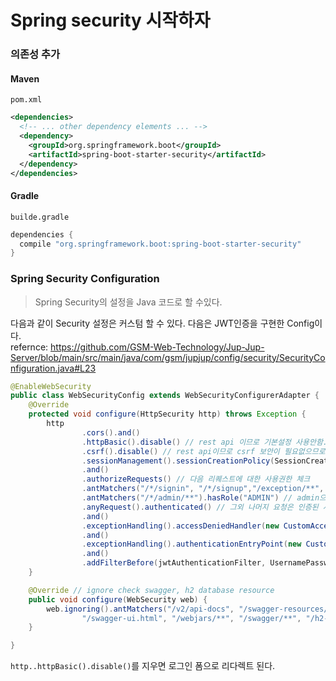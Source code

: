 # Spring security 시작하자

### 의존성 추가
#### Maven
`pom.xml`
```xml
<dependencies>
  <!-- ... other dependency elements ... -->
  <dependency>
    <groupId>org.springframework.boot</groupId>
    <artifactId>spring-boot-starter-security</artifactId>
  </dependency>
</dependencies>

```

#### Gradle
`builde.gradle`
```gradle
dependencies {
  compile "org.springframework.boot:spring-boot-starter-security"
}
```

### Spring Security Configuration
> Spring Security의 설정을 Java 코드로 할 수있다.

다음과 같이 Security 설정은 커스텀 할 수 있다. 다음은 JWT인증을 구현한 Config이다.   
refernce: https://github.com/GSM-Web-Technology/Jup-Jup-Server/blob/main/src/main/java/com/gsm/jupjup/config/security/SecurityConfiguration.java#L23
```java
@EnableWebSecurity
public class WebSecurityConfig extends WebSecurityConfigurerAdapter {
    @Override
    protected void configure(HttpSecurity http) throws Exception {
        http
                .cors().and()
                .httpBasic().disable() // rest api 이므로 기본설정 사용안함. 기본설정은 비인증시 로그인폼 화면으로 리다이렉트 된다.
                .csrf().disable() // rest api이므로 csrf 보안이 필요없으므로 disable처리.
                .sessionManagement().sessionCreationPolicy(SessionCreationPolicy.STATELESS) // jwt token으로 인증할것이므로 세션필요없으므로 생성안함.
                .and()
                .authorizeRequests() // 다음 리퀘스트에 대한 사용권한 체크
                .antMatchers("/*/signin", "/*/signup","/exception/**", "/*/member/**", "/*/logout", "/*/dev/**", "/*/userinfo").permitAll() // 가입 및 인증 주소, 오류, 이메일 인증은 누구나 접근가능
                .antMatchers("/*/admin/**").hasRole("ADMIN") // admin으로 시작하는 요청은 관리자만 접근 가능
                .anyRequest().authenticated() // 그외 나머지 요청은 인증된 사용자만 접근 가능
                .and()
                .exceptionHandling().accessDeniedHandler(new CustomAccessDeniedHandler()) //관리자 에러
                .and()
                .exceptionHandling().authenticationEntryPoint(new CustomAuthenticationEntryPointHandler()) //로그인 에러
                .and()
                .addFilterBefore(jwtAuthenticationFilter, UsernamePasswordAuthenticationFilter.class);  // jwt token 필터를 id/password 인증 필터 전에 넣음
    }

    @Override // ignore check swagger, h2 database resource
    public void configure(WebSecurity web) {
        web.ignoring().antMatchers("/v2/api-docs", "/swagger-resources/**",
                "/swagger-ui.html", "/webjars/**", "/swagger/**", "/h2-console/**", "/configuration/ui");
    }

}
```
`http..httpBasic().disable()`를 지우면 로그인 폼으로 리다렉트 된다.